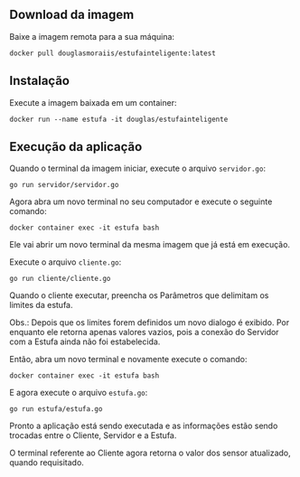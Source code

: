 ## Download da imagem
Baixe a imagem remota para a sua máquina:
```
docker pull douglasmoraiis/estufainteligente:latest
```
## Instalação
Execute a imagem baixada em um container:
```
docker run --name estufa -it douglas/estufainteligente
```
## Execução da aplicação
Quando o terminal da imagem iniciar, execute o arquivo `servidor.go`:
```
go run servidor/servidor.go
```
Agora abra um novo terminal no seu computador e execute o seguinte comando:
```
docker container exec -it estufa bash
```
Ele vai abrir um novo terminal da mesma imagem que já está em execução.

Execute o arquivo `cliente.go`:
```
go run cliente/cliente.go
```
Quando o cliente executar, preencha os Parâmetros que delimitam os limites da estufa.

Obs.: Depois que os limites forem definidos um novo dialogo é exibido. Por enquanto ele retorna apenas valores vazios, pois a conexão do Servidor com a Estufa ainda não foi estabelecida.

Então, abra um novo terminal e novamente execute o comando:
```
docker container exec -it estufa bash
```
E agora execute o arquivo `estufa.go`:
```
go run estufa/estufa.go
```
Pronto a aplicação está sendo executada e as informações estão sendo trocadas entre o
Cliente, Servidor e a Estufa.

O terminal referente ao Cliente agora retorna o valor dos sensor atualizado, quando requisitado.